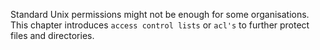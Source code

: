 Standard Unix permissions might not be enough for some organisations.
This chapter introduces `access control lists` or `acl's` to further
protect files and directories.
